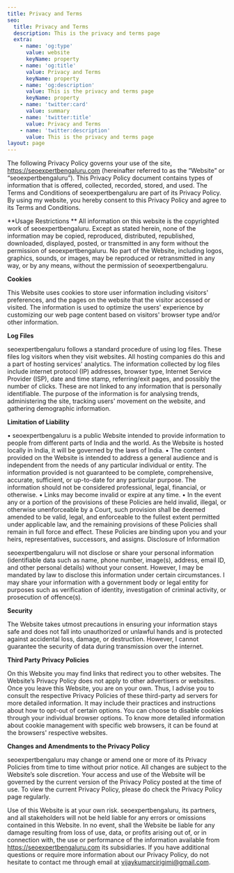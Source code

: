 ```yaml
---
title: Privacy and Terms
seo:
  title: Privacy and Terms
  description: This is the privacy and terms page
  extra:
    - name: 'og:type'
      value: website
      keyName: property
    - name: 'og:title'
      value: Privacy and Terms
      keyName: property
    - name: 'og:description'
      value: This is the privacy and terms page
      keyName: property
    - name: 'twitter:card'
      value: summary
    - name: 'twitter:title'
      value: Privacy and Terms
    - name: 'twitter:description'
      value: This is the privacy and terms page
layout: page
---
```

The following Privacy Policy governs your use of the site, https://seoexpertbengaluru.com  (hereinafter referred to as the “Website” or “seoexpertbengaluru”).  This Privacy Policy document contains types of information that is offered, collected, recorded, stored, and used. The Terms and Conditions of seoexpertbengaluru are part of its Privacy Policy. By using my website, you hereby consent to this Privacy Policy and agree to its Terms and Conditions.

**Usage Restrictions
**
All information on this website is the copyrighted work of seoexpertbengaluru. Except as stated herein, none of the information may be copied, reproduced, distributed, republished, downloaded, displayed, posted, or transmitted in any form without the permission of seoexpertbengaluru. No part of the Website, including logos, graphics, sounds, or images, may be reproduced or retransmitted in any way, or by any means, without the permission of seoexpertbengaluru.

**Cookies**

This Website uses cookies to store user information including visitors' preferences, and the pages on the website that the visitor accessed or visited. The information is used to optimize the users' experience by customizing our web page content based on visitors' browser type and/or other information.

**Log Files**

seoexpertbengaluru follows a standard procedure of using log files. These files log visitors when they visit websites. All hosting companies do this and a part of hosting services' analytics. The information collected by log files include internet protocol (IP) addresses, browser type, Internet Service Provider (ISP), date and time stamp, referring/exit pages, and possibly the number of clicks. These are not linked to any information that is personally identifiable. The purpose of the information is for analysing trends, administering the site, tracking users' movement on the website, and gathering demographic information.

**Limitation of Liability**

•	seoexpertbengaluru is a public Website intended to provide information to people from different parts of India and the world. As the Website is hosted locally in India, it will be governed by the laws of India.
•	The content provided on the Website is intended to address a general audience and is independent from the needs of any particular individual or entity. The information provided is not guaranteed to be complete, comprehensive, accurate, sufficient, or up-to-date for any particular purpose. The information should not be considered professional, legal, financial, or otherwise.
•	Links may become invalid or expire at any time.
•	In the event any or a portion of the provisions of these Policies are held invalid, illegal, or otherwise unenforceable by a Court, such provision shall be deemed amended to be valid, legal, and enforceable to the fullest extent permitted under applicable law, and the remaining provisions of these Policies shall remain in full force and effect. These Policies are binding upon you and your heirs, representatives, successors, and assigns.
Disclosure of Information

seoexpertbengaluru will not disclose or share your personal information (identifiable data such as name, phone number, image(s), address, email ID, and other personal details) without your consent. However, I may be mandated by law to disclose this information under certain circumstances. I may share your information with a government body or legal entity for purposes such as verification of identity, investigation of criminal activity, or prosecution of offence(s).

**Security**

The Website takes utmost precautions in ensuring your information stays safe and does not fall into unauthorized or unlawful hands and is protected against accidental loss, damage, or destruction. However, I cannot guarantee the security of data during transmission over the internet.

**Third Party Privacy Policies**

On this Website you may find links that redirect you to other websites. The Website’s Privacy Policy does not apply to other advertisers or websites. Once you leave this Website, you are on your own. Thus, I advise you to consult the respective Privacy Policies of these third-party ad servers for more detailed information. It may include their practices and instructions about how to opt-out of certain options.
You can choose to disable cookies through your individual browser options. To know more detailed information about cookie management with specific web browsers, it can be found at the browsers' respective websites.

**Changes and Amendments to the Privacy Policy**

seoexpertbengaluru may change or amend one or more of its Privacy Policies from time to time without prior notice. All changes are subject to the Website’s sole discretion. Your access and use of the Website will be governed by the current version of the Privacy Policy posted at the time of use. To view the current Privacy Policy, please do check the Privacy Policy page regularly.

Use of this Website is at your own risk. seoexpertbengaluru, its partners, and all stakeholders will not be held liable for any errors or omissions contained in this Website. In no event, shall the Website be liable for any damage resulting from loss of use, data, or profits arising out of, or in connection with, the use or performance of the information available from <https://seoexpertbengaluru.com> its subsidiaries.
If you have additional questions or require more information about our Privacy Policy, do not hesitate to contact me through email at vijaykumarcirigimi@gmail.com.
